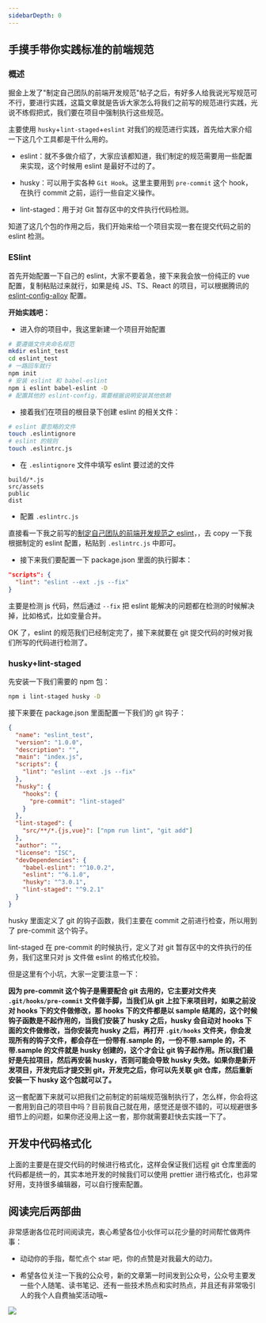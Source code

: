 ```yaml
---
sidebarDepth: 0
---
```


## 手摸手带你实践标准的前端规范

### 概述

掘金上发了"制定自己团队的前端开发规范"帖子之后，有好多人给我说光写规范可不行，要进行实践，这篇文章就是告诉大家怎么将我们之前写的规范进行实践，光说不练假把式，我们要在项目中强制执行这些规范。

主要使用 `husky`+`lint-staged`+`eslint` 对我们的规范进行实践，首先给大家介绍一下这几个工具都是干什么用的。

- eslint：就不多做介绍了，大家应该都知道，我们制定的规范需要用一些配置来实现，这个时候用 eslint 是最好不过的了。

- husky：可以用于实各种 `Git Hook`。这里主要用到 `pre-commit` 这个 hook，在执行 commit 之前，运行一些自定义操作。

- lint-staged：用于对 Git 暂存区中的文件执行代码检测。

知道了这几个包的作用之后，我们开始来给一个项目实现一套在提交代码之前的 eslint 检测。

### ESlint

首先开始配置一下自己的 eslint，大家不要着急，接下来我会放一份纯正的 vue 配置，复制粘贴过来就行，如果是纯 JS、TS、React 的项目，可以根据腾讯的 [eslint-config-alloy](https://github.com/AlloyTeam/eslint-config-alloy) 配置。

**开始实践吧：**

- 进入你的项目中，我这里新建一个项目开始配置

```bash
# 要遵循文件夹命名规范
mkdir eslint_test
cd eslint_test
# 一路回车就行
npm init
# 安装 eslint 和 babel-eslint
npm i eslint babel-eslint -D
# 配置其他的 eslint-config，需要根据说明安装其他依赖
```

- 接着我们在项目的根目录下创建 eslint 的相关文件：

```bash
# eslint 要忽略的文件
touch .eslintignore
# eslint 的规则
touch .eslintrc.js
```

- 在 `.eslintignore` 文件中填写 eslint 要过滤的文件

```
build/*.js
src/assets
public
dist
```

- 配置 `.eslintrc.js`

直接看一下我之前写的[制定自己团队的前端开发规范之 eslint](https://juejin.im/post/5d3130be6fb9a07eb74b7621)，，去 copy 一下我根据制定的 eslint 配置，粘贴到 `.eslintrc.js` 中即可。

- 接下来我们要配置一下 package.json 里面的执行脚本：

```json
"scripts": {
  "lint": "eslint --ext .js --fix"
}
```

主要是检测 js 代码，然后通过 `--fix` 把 eslint 能解决的问题都在检测的时候解决掉，比如格式，比如变量合并。

OK 了，eslint 的规范我们已经制定完了，接下来就要在 git 提交代码的时候对我们所写的代码进行检测了。

### husky+lint-staged

先安装一下我们需要的 npm 包：

```bash
npm i lint-staged husky -D
```

接下来要在 package.json 里面配置一下我们的 git 钩子：

```json
{
  "name": "eslint_test",
  "version": "1.0.0",
  "description": "",
  "main": "index.js",
  "scripts": {
    "lint": "eslint --ext .js --fix"
  },
  "husky": {
    "hooks": {
      "pre-commit": "lint-staged"
    }
  },
  "lint-staged": {
    "src/**/*.{js,vue}": ["npm run lint", "git add"]
  },
  "author": "",
  "license": "ISC",
  "devDependencies": {
    "babel-eslint": "^10.0.2",
    "eslint": "^6.1.0",
    "husky": "^3.0.1",
    "lint-staged": "^9.2.1"
  }
}
```

husky 里面定义了 git 的钩子函数，我们主要在 commit 之前进行检查，所以用到了 pre-commit 这个钩子。

lint-staged 在 pre-commit 的时候执行，定义了对 git 暂存区中的文件执行的任务，我们这里只对 js 文件做 eslint 的格式化校验。

但是这里有个小坑，大家一定要注意一下：

**因为 pre-commit 这个钩子是需要配合 git 去用的，它主要对文件夹 `.git/hooks/pre-commit` 文件做手脚，当我们从 git 上拉下来项目时，如果之前没对 hooks 下的文件做修改，那 hooks 下的文件都是以 sample 结尾的，这个时候钩子函数是不起作用的，当我们安装了 husky 之后，husky 会自动对 hooks 下面的文件做修改，当你安装完 husky 之后，再打开 `.git/hooks` 文件夹，你会发现所有的钩子文件，都会存在一份带有.sample 的，一份不带.sample 的，不带.sample 的文件就是 husky 创建的，这个才会让 git 钩子起作用。所以我们最好是先拉项目，然后再安装 husky，否则可能会导致 husky 失效。如果你是新开发项目，开发完后才提交到 git，开发完之后，你可以先关联 git 仓库，然后重新安装一下 husky 这个包就可以了。**

这一套配置下来就可以把我们之前制定的前端规范强制执行了，怎么样，你会将这一套用到自己的项目中吗？目前我自己就在用，感觉还是很不错的，可以规避很多细节上的问题，如果你还没用上这一套，那你就需要赶快去实践一下了。

## 开发中代码格式化

上面的主要是在提交代码的时候进行格式化，这样会保证我们远程 git 仓库里面的代码都是统一的，其实本地开发的时候我们可以使用 prettier 进行格式化，也非常好用，支持很多编辑器，可以自行搜索配置。

## 阅读完后两部曲

非常感谢各位花时间阅读完，衷心希望各位小伙伴可以花少量的时间帮忙做两件事：

- 动动你的手指，帮忙点个 star 吧，你的点赞是对我最大的动力。

- 希望各位关注一下我的公众号，新的文章第一时间发到公众号，公众号主要发一些个人随笔、读书笔记、还有一些技术热点和实时热点，并且还有非常吸引人的我个人自费抽奖活动哦~

![](https://user-gold-cdn.xitu.io/2019/7/16/16bfa1cb0db942ad?w=2800&h=800&f=jpeg&s=152910)
